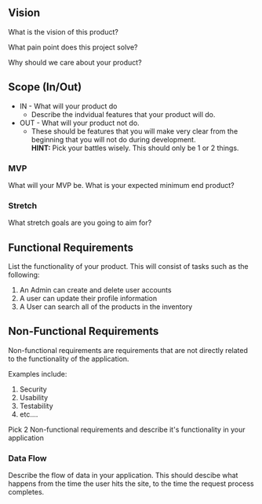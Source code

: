 ## Vision
What is the vision of this product?

What pain point does this project solve?

Why should we care about your product?

## Scope (In/Out)
- IN - What will your product do
    - Describe the indvidual features that your product will do. 
- OUT - What will your product not do. 
  - These should be features that you will make 
very clear from the beginning that you will not do during development.
<br /> **HINT:** Pick your battles wisely. This should only be 1 or 2 things. 

### MVP
What will your MVP be. What is your expected minimum end product?

### Stretch
What stretch goals are you going to aim for?

## Functional Requirements
List the functionality of your product.
This will consist of tasks such as the following:
1. An Admin can create and delete user accounts
2. A user can update their profile information
3. A User can search all of the products in the inventory

## Non-Functional Requirements
Non-functional requirements are requirements that are not 
directly related to the functionality of the application. 

Examples include:
1. Security
2. Usability
3. Testability
4. etc....

Pick 2 Non-functional requirements and describe it's functionality in your application 

### Data Flow
Describe the flow of data in your application. 
This should descibe what happens from the time the user hits the site, to the time
the request process completes. 
